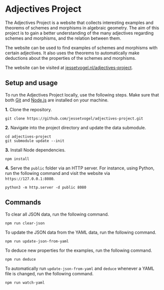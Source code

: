 # Adjectives Project

The Adjectives Project is a website that collects interesting examples and theorems of schemes and morphisms in algebraic geometry. The aim of this project is to gain a better understanding of the many adjectives regarding schemes and morphisms, and the relation between them.

The website can be used to find examples of schemes and morphisms with certain adjectives. It also uses the theorems to automatically make deductions about the properties of the schemes and morphisms.

The website can be visited at [jessetvogel.nl/adjectives-project](https://jessetvogel.nl/adjectives-project).

## Setup and usage

To run the Adjectives Project locally, use the following steps. Make sure that both [Git](https://git-scm.com) and [Node.js](https://nodejs.org) are installed on your machine.

**1.** Clone the repository.
```
git clone https://github.com/jessetvogel/adjectives-project.git
```

**2.** Navigate into the project directory and update the data submodule.
```
cd adjectives-project
git submodule update --init
```

**3.** Install Node dependencies.
```
npm install
```

<!-- **4.** Update the JSON files by running the following commands. For more details, see the 'Commands' section.
```
npm run clear-json
npm run update-json-from-yaml
npm run deduce
``` -->

**4.** Serve the `public` folder via an HTTP server. For instance, using Python, run the following command and visit the website via `https://127.0.0.1:8080`.
```
python3 -m http.server -d public 8080
```

## Commands
To clear all JSON data, run the following command.
```
npm run clear-json
```
To update the JSON data from the YAML data, run the following command.
```
npm run update-json-from-yaml
```
To deduce new properties for the examples, run the following command.
```
npm run deduce
```
To automatically run `update-json-from-yaml` and `deduce` whenever a YAML file is changed, run the following command.
```
npm run watch-yaml
```
